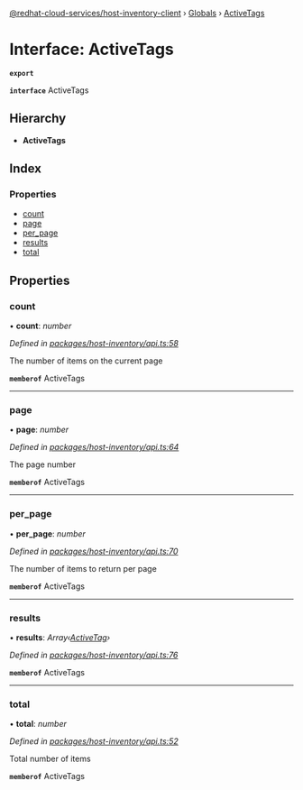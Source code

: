 [@redhat-cloud-services/host-inventory-client](../README.md) › [Globals](../globals.md) › [ActiveTags](activetags.md)

# Interface: ActiveTags

**`export`** 

**`interface`** ActiveTags

## Hierarchy

* **ActiveTags**

## Index

### Properties

* [count](activetags.md#count)
* [page](activetags.md#page)
* [per_page](activetags.md#per_page)
* [results](activetags.md#results)
* [total](activetags.md#total)

## Properties

###  count

• **count**: *number*

*Defined in [packages/host-inventory/api.ts:58](https://github.com/RedHatInsights/javascript-clients/blob/master/packages/host-inventory/api.ts#L58)*

The number of items on the current page

**`memberof`** ActiveTags

___

###  page

• **page**: *number*

*Defined in [packages/host-inventory/api.ts:64](https://github.com/RedHatInsights/javascript-clients/blob/master/packages/host-inventory/api.ts#L64)*

The page number

**`memberof`** ActiveTags

___

###  per_page

• **per_page**: *number*

*Defined in [packages/host-inventory/api.ts:70](https://github.com/RedHatInsights/javascript-clients/blob/master/packages/host-inventory/api.ts#L70)*

The number of items to return per page

**`memberof`** ActiveTags

___

###  results

• **results**: *Array‹[ActiveTag](activetag.md)›*

*Defined in [packages/host-inventory/api.ts:76](https://github.com/RedHatInsights/javascript-clients/blob/master/packages/host-inventory/api.ts#L76)*

**`memberof`** ActiveTags

___

###  total

• **total**: *number*

*Defined in [packages/host-inventory/api.ts:52](https://github.com/RedHatInsights/javascript-clients/blob/master/packages/host-inventory/api.ts#L52)*

Total number of items

**`memberof`** ActiveTags
